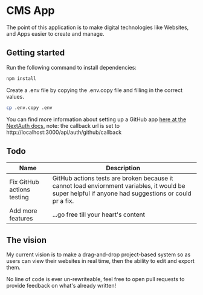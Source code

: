 # CMS App

The point of this application is to make digital technologies like Websites, and Apps easier to create and manage.

## Getting started

Run the following command to install dependencies:

```bash
npm install
```

Create a .env file by copying the .env.copy file and filling in the correct values.

```bash
cp .env.copy .env
```

You can find more information about setting up a GitHub app [here at the NextAuth docs.]("https://next-auth.js.org/providers/github") note: the callback url is set to http://localhost:3000/api/auth/github/callback


## Todo
<!-- table -->
| Name | Description |
| ---- | ----- |
| Fix GitHub actions testing | GitHub actions tests are broken because it cannot load enviornment variables, it would be super helpful if anyone had suggestions or could pr a fix. |
| Add more features | ...go free till your heart's content |

## The vision 

My current vision is to make a drag-and-drop project-based system so as users can view their websites in real time, then the ability to edit and export them.

No line of code is ever un-rewriteable, feel free to open pull requests to provide feedback on what's already written! 
